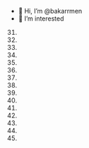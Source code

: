 - 👋 Hi, I’m @bakarrmen
- 👀 I’m interested
31.
32.
33.
34.
35.
36.
37.
38.
39.
40.
41.
42.
43.
44.
45.
